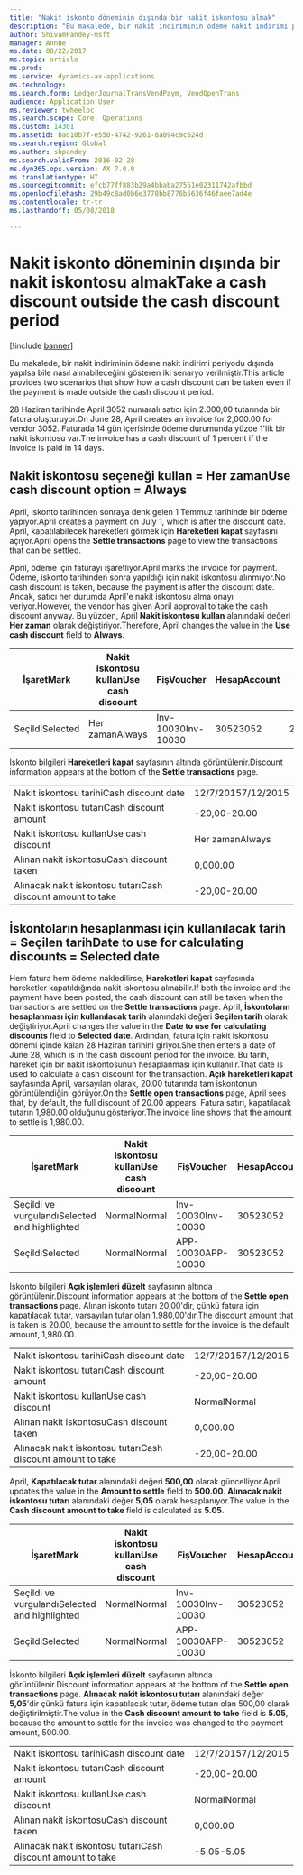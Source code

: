 ```yaml
---
title: "Nakit iskonto döneminin dışında bir nakit iskontosu almak"
description: "Bu makalede, bir nakit indiriminin ödeme nakit indirimi periyodu dışında yapılsa bile nasıl alınabileceğini gösteren iki senaryo verilmiştir."
author: ShivamPandey-msft
manager: AnnBe
ms.date: 08/22/2017
ms.topic: article
ms.prod: 
ms.service: dynamics-ax-applications
ms.technology: 
ms.search.form: LedgerJournalTransVendPaym, VendOpenTrans
audience: Application User
ms.reviewer: twheeloc
ms.search.scope: Core, Operations
ms.custom: 14301
ms.assetid: bad10b7f-e550-4742-9261-8a094c9c624d
ms.search.region: Global
ms.author: shpandey
ms.search.validFrom: 2016-02-28
ms.dyn365.ops.version: AX 7.0.0
ms.translationtype: HT
ms.sourcegitcommit: efcb77ff883b29a4bbaba27551e02311742afbbd
ms.openlocfilehash: 29b49c8ad0b6e3778bb8776b5636f46faee7ad4e
ms.contentlocale: tr-tr
ms.lasthandoff: 05/08/2018

---
```


# <a name="take-a-cash-discount-outside-the-cash-discount-period"></a><span data-ttu-id="cf5bf-103">Nakit iskonto döneminin dışında bir nakit iskontosu almak</span><span class="sxs-lookup"><span data-stu-id="cf5bf-103">Take a cash discount outside the cash discount period</span></span>

[!include [banner](../includes/banner.md)]

<span data-ttu-id="cf5bf-104">Bu makalede, bir nakit indiriminin ödeme nakit indirimi periyodu dışında yapılsa bile nasıl alınabileceğini gösteren iki senaryo verilmiştir.</span><span class="sxs-lookup"><span data-stu-id="cf5bf-104">This article provides two scenarios that show how a cash discount can be taken even if the payment is made outside the cash discount period.</span></span>

<span data-ttu-id="cf5bf-105">28 Haziran tarihinde April 3052 numaralı satıcı için 2.000,00 tutarında bir fatura oluşturuyor.</span><span class="sxs-lookup"><span data-stu-id="cf5bf-105">On June 28, April creates an invoice for 2,000.00 for vendor 3052.</span></span> <span data-ttu-id="cf5bf-106">Faturada 14 gün içerisinde ödeme durumunda yüzde 1'lik bir nakit iskontosu var.</span><span class="sxs-lookup"><span data-stu-id="cf5bf-106">The invoice has a cash discount of 1 percent if the invoice is paid in 14 days.</span></span>

## <a name="use-cash-discount-option--always"></a><span data-ttu-id="cf5bf-107">Nakit iskontosu seçeneği kullan = Her zaman</span><span class="sxs-lookup"><span data-stu-id="cf5bf-107">Use cash discount option = Always</span></span>
<span data-ttu-id="cf5bf-108">April, iskonto tarihinden sonraya denk gelen 1 Temmuz tarihinde bir ödeme yapıyor.</span><span class="sxs-lookup"><span data-stu-id="cf5bf-108">April creates a payment on July 1, which is after the discount date.</span></span> <span data-ttu-id="cf5bf-109">April, kapatılabilecek hareketleri görmek için **Hareketleri kapat** sayfasını açıyor.</span><span class="sxs-lookup"><span data-stu-id="cf5bf-109">April opens the **Settle transactions** page to view the transactions that can be settled.</span></span> 

<span data-ttu-id="cf5bf-110">April, ödeme için faturayı işaretliyor.</span><span class="sxs-lookup"><span data-stu-id="cf5bf-110">April marks the invoice for payment.</span></span> <span data-ttu-id="cf5bf-111">Ödeme, iskonto tarihinden sonra yapıldığı için nakit iskontosu alınmıyor.</span><span class="sxs-lookup"><span data-stu-id="cf5bf-111">No cash discount is taken, because the payment is after the discount date.</span></span> <span data-ttu-id="cf5bf-112">Ancak, satıcı her durumda April'e nakit iskontosu alma onayı veriyor.</span><span class="sxs-lookup"><span data-stu-id="cf5bf-112">However, the vendor has given April approval to take the cash discount anyway.</span></span> <span data-ttu-id="cf5bf-113">Bu yüzden, April **Nakit iskontosu kullan** alanındaki değeri **Her zaman** olarak değiştiriyor.</span><span class="sxs-lookup"><span data-stu-id="cf5bf-113">Therefore, April changes the value in the **Use cash discount** field to **Always**.</span></span>

| <span data-ttu-id="cf5bf-114">İşaret</span><span class="sxs-lookup"><span data-stu-id="cf5bf-114">Mark</span></span>     | <span data-ttu-id="cf5bf-115">Nakit iskontosu kullan</span><span class="sxs-lookup"><span data-stu-id="cf5bf-115">Use cash discount</span></span> | <span data-ttu-id="cf5bf-116">Fiş</span><span class="sxs-lookup"><span data-stu-id="cf5bf-116">Voucher</span></span>   | <span data-ttu-id="cf5bf-117">Hesap</span><span class="sxs-lookup"><span data-stu-id="cf5bf-117">Account</span></span> | <span data-ttu-id="cf5bf-118">Nakit iskontosu tarihi</span><span class="sxs-lookup"><span data-stu-id="cf5bf-118">Cash discount date</span></span> | <span data-ttu-id="cf5bf-119">Vade tarihi</span><span class="sxs-lookup"><span data-stu-id="cf5bf-119">Due date</span></span>  | <span data-ttu-id="cf5bf-120">Fatura</span><span class="sxs-lookup"><span data-stu-id="cf5bf-120">Invoice</span></span> | <span data-ttu-id="cf5bf-121">Hareket para birimi cinsinden tutar</span><span class="sxs-lookup"><span data-stu-id="cf5bf-121">Amount in transaction currency</span></span> | <span data-ttu-id="cf5bf-122">Para Birimi</span><span class="sxs-lookup"><span data-stu-id="cf5bf-122">Currency</span></span> | <span data-ttu-id="cf5bf-123">Kapatılacak tutar</span><span class="sxs-lookup"><span data-stu-id="cf5bf-123">Amount to settle</span></span> |
|----------|-------------------|-----------|---------|--------------------|-----------|---------|--------------------------------|----------|------------------|
| <span data-ttu-id="cf5bf-124">Seçildi</span><span class="sxs-lookup"><span data-stu-id="cf5bf-124">Selected</span></span> | <span data-ttu-id="cf5bf-125">Her zaman</span><span class="sxs-lookup"><span data-stu-id="cf5bf-125">Always</span></span>            | <span data-ttu-id="cf5bf-126">Inv-10030</span><span class="sxs-lookup"><span data-stu-id="cf5bf-126">Inv-10030</span></span> | <span data-ttu-id="cf5bf-127">3052</span><span class="sxs-lookup"><span data-stu-id="cf5bf-127">3052</span></span>    | <span data-ttu-id="cf5bf-128">28/6/2015</span><span class="sxs-lookup"><span data-stu-id="cf5bf-128">6/28/2015</span></span>          | <span data-ttu-id="cf5bf-129">12/7/2015</span><span class="sxs-lookup"><span data-stu-id="cf5bf-129">7/12/2015</span></span> | <span data-ttu-id="cf5bf-130">10030</span><span class="sxs-lookup"><span data-stu-id="cf5bf-130">10030</span></span>   | <span data-ttu-id="cf5bf-131">-2.000,00</span><span class="sxs-lookup"><span data-stu-id="cf5bf-131">-2,000.00</span></span>                      | <span data-ttu-id="cf5bf-132">ABD Doları</span><span class="sxs-lookup"><span data-stu-id="cf5bf-132">USD</span></span>      | <span data-ttu-id="cf5bf-133">-1.980,00</span><span class="sxs-lookup"><span data-stu-id="cf5bf-133">-1,980.00</span></span>        |

<span data-ttu-id="cf5bf-134">İskonto bilgileri **Hareketleri kapat** sayfasının altında görüntülenir.</span><span class="sxs-lookup"><span data-stu-id="cf5bf-134">Discount information appears at the bottom of the **Settle transactions** page.</span></span>

|                              |           |
|------------------------------|-----------|
| <span data-ttu-id="cf5bf-135">Nakit iskontosu tarihi</span><span class="sxs-lookup"><span data-stu-id="cf5bf-135">Cash discount date</span></span>           | <span data-ttu-id="cf5bf-136">12/7/2015</span><span class="sxs-lookup"><span data-stu-id="cf5bf-136">7/12/2015</span></span> |
| <span data-ttu-id="cf5bf-137">Nakit iskontosu tutarı</span><span class="sxs-lookup"><span data-stu-id="cf5bf-137">Cash discount amount</span></span>         | <span data-ttu-id="cf5bf-138">-20,00</span><span class="sxs-lookup"><span data-stu-id="cf5bf-138">-20.00</span></span>    |
| <span data-ttu-id="cf5bf-139">Nakit iskontosu kullan</span><span class="sxs-lookup"><span data-stu-id="cf5bf-139">Use cash discount</span></span>            | <span data-ttu-id="cf5bf-140">Her zaman</span><span class="sxs-lookup"><span data-stu-id="cf5bf-140">Always</span></span>    |
| <span data-ttu-id="cf5bf-141">Alınan nakit iskontosu</span><span class="sxs-lookup"><span data-stu-id="cf5bf-141">Cash discount taken</span></span>          | <span data-ttu-id="cf5bf-142">0,00</span><span class="sxs-lookup"><span data-stu-id="cf5bf-142">0.00</span></span>      |
| <span data-ttu-id="cf5bf-143">Alınacak nakit iskontosu tutarı</span><span class="sxs-lookup"><span data-stu-id="cf5bf-143">Cash discount amount to take</span></span> | <span data-ttu-id="cf5bf-144">-20,00</span><span class="sxs-lookup"><span data-stu-id="cf5bf-144">-20.00</span></span>    |

## <a name="date-to-use-for-calculating-discounts--selected-date"></a><span data-ttu-id="cf5bf-145">İskontoların hesaplanması için kullanılacak tarih = Seçilen tarih</span><span class="sxs-lookup"><span data-stu-id="cf5bf-145">Date to use for calculating discounts = Selected date</span></span>
<span data-ttu-id="cf5bf-146">Hem fatura hem ödeme nakledilirse, **Hareketleri kapat** sayfasında hareketler kapatıldığında nakit iskontosu alınabilir.</span><span class="sxs-lookup"><span data-stu-id="cf5bf-146">If both the invoice and the payment have been posted, the cash discount can still be taken when the transactions are settled on the **Settle transactions** page.</span></span> <span data-ttu-id="cf5bf-147">April, **İskontoların hesaplanması için kullanılacak tarih** alanındaki değeri **Seçilen tarih** olarak değiştiriyor.</span><span class="sxs-lookup"><span data-stu-id="cf5bf-147">April changes the value in the **Date to use for calculating discounts** field to **Selected date**.</span></span> <span data-ttu-id="cf5bf-148">Ardından, fatura için nakit iskontosu dönemi içinde kalan 28 Haziran tarihini giriyor.</span><span class="sxs-lookup"><span data-stu-id="cf5bf-148">She then enters a date of June 28, which is in the cash discount period for the invoice.</span></span> <span data-ttu-id="cf5bf-149">Bu tarih, hareket için bir nakit iskontosunun hesaplanması için kullanılır.</span><span class="sxs-lookup"><span data-stu-id="cf5bf-149">That date is used to calculate a cash discount for the transaction.</span></span> <span data-ttu-id="cf5bf-150">**Açık hareketleri kapat** sayfasında April, varsayılan olarak, 20.00 tutarında tam iskontonun görüntülendiğini görüyor.</span><span class="sxs-lookup"><span data-stu-id="cf5bf-150">On the **Settle open transactions** page, April sees that, by default, the full discount of 20.00 appears.</span></span> <span data-ttu-id="cf5bf-151">Fatura satırı, kapatılacak tutarın 1,980.00 olduğunu gösteriyor.</span><span class="sxs-lookup"><span data-stu-id="cf5bf-151">The invoice line shows that the amount to settle is 1,980.00.</span></span>

| <span data-ttu-id="cf5bf-152">İşaret</span><span class="sxs-lookup"><span data-stu-id="cf5bf-152">Mark</span></span>                     | <span data-ttu-id="cf5bf-153">Nakit iskontosu kullan</span><span class="sxs-lookup"><span data-stu-id="cf5bf-153">Use cash discount</span></span> | <span data-ttu-id="cf5bf-154">Fiş</span><span class="sxs-lookup"><span data-stu-id="cf5bf-154">Voucher</span></span>   | <span data-ttu-id="cf5bf-155">Hesap</span><span class="sxs-lookup"><span data-stu-id="cf5bf-155">Account</span></span> | <span data-ttu-id="cf5bf-156">Nakit iskontosu tarihi</span><span class="sxs-lookup"><span data-stu-id="cf5bf-156">Cash discount date</span></span> | <span data-ttu-id="cf5bf-157">Vade tarihi</span><span class="sxs-lookup"><span data-stu-id="cf5bf-157">Due date</span></span>  | <span data-ttu-id="cf5bf-158">Fatura</span><span class="sxs-lookup"><span data-stu-id="cf5bf-158">Invoice</span></span> | <span data-ttu-id="cf5bf-159">Hareket para birimi cinsinden tutar</span><span class="sxs-lookup"><span data-stu-id="cf5bf-159">Amount in transaction currency</span></span> | <span data-ttu-id="cf5bf-160">Para Birimi</span><span class="sxs-lookup"><span data-stu-id="cf5bf-160">Currency</span></span> | <span data-ttu-id="cf5bf-161">Kapatılacak tutar</span><span class="sxs-lookup"><span data-stu-id="cf5bf-161">Amount to settle</span></span> |
|--------------------------|-------------------|-----------|---------|--------------------|-----------|---------|--------------------------------|----------|------------------|
| <span data-ttu-id="cf5bf-162">Seçildi ve vurgulandı</span><span class="sxs-lookup"><span data-stu-id="cf5bf-162">Selected and highlighted</span></span> | <span data-ttu-id="cf5bf-163">Normal</span><span class="sxs-lookup"><span data-stu-id="cf5bf-163">Normal</span></span>            | <span data-ttu-id="cf5bf-164">Inv-10030</span><span class="sxs-lookup"><span data-stu-id="cf5bf-164">Inv-10030</span></span> | <span data-ttu-id="cf5bf-165">3052</span><span class="sxs-lookup"><span data-stu-id="cf5bf-165">3052</span></span>    | <span data-ttu-id="cf5bf-166">28/6/2015</span><span class="sxs-lookup"><span data-stu-id="cf5bf-166">6/28/2015</span></span>          | <span data-ttu-id="cf5bf-167">12/7/2015</span><span class="sxs-lookup"><span data-stu-id="cf5bf-167">7/12/2015</span></span> | <span data-ttu-id="cf5bf-168">10030</span><span class="sxs-lookup"><span data-stu-id="cf5bf-168">10030</span></span>   | <span data-ttu-id="cf5bf-169">-2.000,00</span><span class="sxs-lookup"><span data-stu-id="cf5bf-169">-2,000.00</span></span>                      | <span data-ttu-id="cf5bf-170">ABD Doları</span><span class="sxs-lookup"><span data-stu-id="cf5bf-170">USD</span></span>      | <span data-ttu-id="cf5bf-171">-1.980,00</span><span class="sxs-lookup"><span data-stu-id="cf5bf-171">-1,980.00</span></span>        |
| <span data-ttu-id="cf5bf-172">Seçildi</span><span class="sxs-lookup"><span data-stu-id="cf5bf-172">Selected</span></span>                 | <span data-ttu-id="cf5bf-173">Normal</span><span class="sxs-lookup"><span data-stu-id="cf5bf-173">Normal</span></span>            | <span data-ttu-id="cf5bf-174">APP-10030</span><span class="sxs-lookup"><span data-stu-id="cf5bf-174">APP-10030</span></span> | <span data-ttu-id="cf5bf-175">3052</span><span class="sxs-lookup"><span data-stu-id="cf5bf-175">3052</span></span>    | <span data-ttu-id="cf5bf-176">15/7/2015</span><span class="sxs-lookup"><span data-stu-id="cf5bf-176">7/15/2015</span></span>          | <span data-ttu-id="cf5bf-177">15/7/2015</span><span class="sxs-lookup"><span data-stu-id="cf5bf-177">7/15/2015</span></span> |         | <span data-ttu-id="cf5bf-178">500,00</span><span class="sxs-lookup"><span data-stu-id="cf5bf-178">500.00</span></span>                         | <span data-ttu-id="cf5bf-179">ABD Doları</span><span class="sxs-lookup"><span data-stu-id="cf5bf-179">USD</span></span>      | <span data-ttu-id="cf5bf-180">500,00</span><span class="sxs-lookup"><span data-stu-id="cf5bf-180">500.00</span></span>           |

<span data-ttu-id="cf5bf-181">İskonto bilgileri **Açık işlemleri düzelt** sayfasının altında görüntülenir.</span><span class="sxs-lookup"><span data-stu-id="cf5bf-181">Discount information appears at the bottom of the **Settle open transactions** page.</span></span> <span data-ttu-id="cf5bf-182">Alınan iskonto tutarı 20,00'dir, çünkü fatura için kapatılacak tutar, varsayılan tutar olan 1.980,00'dır.</span><span class="sxs-lookup"><span data-stu-id="cf5bf-182">The discount amount that is taken is 20.00, because the amount to settle for the invoice is the default amount, 1,980.00.</span></span>

|                              |           |
|------------------------------|-----------|
| <span data-ttu-id="cf5bf-183">Nakit iskontosu tarihi</span><span class="sxs-lookup"><span data-stu-id="cf5bf-183">Cash discount date</span></span>           | <span data-ttu-id="cf5bf-184">12/7/2015</span><span class="sxs-lookup"><span data-stu-id="cf5bf-184">7/12/2015</span></span> |
| <span data-ttu-id="cf5bf-185">Nakit iskontosu tutarı</span><span class="sxs-lookup"><span data-stu-id="cf5bf-185">Cash discount amount</span></span>         | <span data-ttu-id="cf5bf-186">-20,00</span><span class="sxs-lookup"><span data-stu-id="cf5bf-186">-20.00</span></span>    |
| <span data-ttu-id="cf5bf-187">Nakit iskontosu kullan</span><span class="sxs-lookup"><span data-stu-id="cf5bf-187">Use cash discount</span></span>            | <span data-ttu-id="cf5bf-188">Normal</span><span class="sxs-lookup"><span data-stu-id="cf5bf-188">Normal</span></span>    |
| <span data-ttu-id="cf5bf-189">Alınan nakit iskontosu</span><span class="sxs-lookup"><span data-stu-id="cf5bf-189">Cash discount taken</span></span>          | <span data-ttu-id="cf5bf-190">0,00</span><span class="sxs-lookup"><span data-stu-id="cf5bf-190">0.00</span></span>      |
| <span data-ttu-id="cf5bf-191">Alınacak nakit iskontosu tutarı</span><span class="sxs-lookup"><span data-stu-id="cf5bf-191">Cash discount amount to take</span></span> | <span data-ttu-id="cf5bf-192">-20,00</span><span class="sxs-lookup"><span data-stu-id="cf5bf-192">-20.00</span></span>    |

<span data-ttu-id="cf5bf-193">April, **Kapatılacak tutar** alanındaki değeri **500,00** olarak güncelliyor.</span><span class="sxs-lookup"><span data-stu-id="cf5bf-193">April updates the value in the **Amount to settle** field to **500.00**.</span></span> <span data-ttu-id="cf5bf-194">**Alınacak nakit iskontosu tutarı** alanındaki değer **5,05** olarak hesaplanıyor.</span><span class="sxs-lookup"><span data-stu-id="cf5bf-194">The value in the **Cash discount amount to take** field is calculated as **5.05**.</span></span>

| <span data-ttu-id="cf5bf-195">İşaret</span><span class="sxs-lookup"><span data-stu-id="cf5bf-195">Mark</span></span>                     | <span data-ttu-id="cf5bf-196">Nakit iskontosu kullan</span><span class="sxs-lookup"><span data-stu-id="cf5bf-196">Use cash discount</span></span> | <span data-ttu-id="cf5bf-197">Fiş</span><span class="sxs-lookup"><span data-stu-id="cf5bf-197">Voucher</span></span>   | <span data-ttu-id="cf5bf-198">Hesap</span><span class="sxs-lookup"><span data-stu-id="cf5bf-198">Account</span></span> | <span data-ttu-id="cf5bf-199">Tarih</span><span class="sxs-lookup"><span data-stu-id="cf5bf-199">Date</span></span>      | <span data-ttu-id="cf5bf-200">Vade tarihi</span><span class="sxs-lookup"><span data-stu-id="cf5bf-200">Due date</span></span>  | <span data-ttu-id="cf5bf-201">Fatura</span><span class="sxs-lookup"><span data-stu-id="cf5bf-201">Invoice</span></span> | <span data-ttu-id="cf5bf-202">Hareket para birimi cinsinden tutar</span><span class="sxs-lookup"><span data-stu-id="cf5bf-202">Amount in transaction currency</span></span> | <span data-ttu-id="cf5bf-203">Para Birimi</span><span class="sxs-lookup"><span data-stu-id="cf5bf-203">Currency</span></span> | <span data-ttu-id="cf5bf-204">Kapatılacak tutar</span><span class="sxs-lookup"><span data-stu-id="cf5bf-204">Amount to settle</span></span> |
|--------------------------|-------------------|-----------|---------|-----------|-----------|---------|--------------------------------|----------|------------------|
| <span data-ttu-id="cf5bf-205">Seçildi ve vurgulandı</span><span class="sxs-lookup"><span data-stu-id="cf5bf-205">Selected and highlighted</span></span> | <span data-ttu-id="cf5bf-206">Normal</span><span class="sxs-lookup"><span data-stu-id="cf5bf-206">Normal</span></span>            | <span data-ttu-id="cf5bf-207">Inv-10030</span><span class="sxs-lookup"><span data-stu-id="cf5bf-207">Inv-10030</span></span> | <span data-ttu-id="cf5bf-208">3052</span><span class="sxs-lookup"><span data-stu-id="cf5bf-208">3052</span></span>    | <span data-ttu-id="cf5bf-209">28/6/2015</span><span class="sxs-lookup"><span data-stu-id="cf5bf-209">6/28/2015</span></span> | <span data-ttu-id="cf5bf-210">12/7/2015</span><span class="sxs-lookup"><span data-stu-id="cf5bf-210">7/12/2015</span></span> | <span data-ttu-id="cf5bf-211">10030</span><span class="sxs-lookup"><span data-stu-id="cf5bf-211">10030</span></span>   | <span data-ttu-id="cf5bf-212">2.000,00</span><span class="sxs-lookup"><span data-stu-id="cf5bf-212">2,000.00</span></span>                       | <span data-ttu-id="cf5bf-213">ABD Doları</span><span class="sxs-lookup"><span data-stu-id="cf5bf-213">USD</span></span>      | <span data-ttu-id="cf5bf-214">-500,00</span><span class="sxs-lookup"><span data-stu-id="cf5bf-214">-500.00</span></span>          |
| <span data-ttu-id="cf5bf-215">Seçildi</span><span class="sxs-lookup"><span data-stu-id="cf5bf-215">Selected</span></span>                 | <span data-ttu-id="cf5bf-216">Normal</span><span class="sxs-lookup"><span data-stu-id="cf5bf-216">Normal</span></span>            | <span data-ttu-id="cf5bf-217">APP-10030</span><span class="sxs-lookup"><span data-stu-id="cf5bf-217">APP-10030</span></span> | <span data-ttu-id="cf5bf-218">3052</span><span class="sxs-lookup"><span data-stu-id="cf5bf-218">3052</span></span>    | <span data-ttu-id="cf5bf-219">15/7/2015</span><span class="sxs-lookup"><span data-stu-id="cf5bf-219">7/15/2015</span></span> | <span data-ttu-id="cf5bf-220">15/7/2015</span><span class="sxs-lookup"><span data-stu-id="cf5bf-220">7/15/2015</span></span> |         | <span data-ttu-id="cf5bf-221">500,00</span><span class="sxs-lookup"><span data-stu-id="cf5bf-221">500.00</span></span>                         | <span data-ttu-id="cf5bf-222">ABD Doları</span><span class="sxs-lookup"><span data-stu-id="cf5bf-222">USD</span></span>      | <span data-ttu-id="cf5bf-223">500,00</span><span class="sxs-lookup"><span data-stu-id="cf5bf-223">500.00</span></span>           |

<span data-ttu-id="cf5bf-224">İskonto bilgileri **Açık işlemleri düzelt** sayfasının altında görüntülenir.</span><span class="sxs-lookup"><span data-stu-id="cf5bf-224">Discount information appears at the bottom of the **Settle open transactions** page.</span></span> <span data-ttu-id="cf5bf-225">**Alınacak nakit iskontosu tutarı** alanındaki değer **5,05**'dir çünkü fatura için kapatılacak tutar, ödeme tutarı olan 500,00 olarak değiştirilmiştir.</span><span class="sxs-lookup"><span data-stu-id="cf5bf-225">The value in the **Cash discount amount to take** field is **5.05**, because the amount to settle for the invoice was changed to the payment amount, 500.00.</span></span>

|                              |           |
|------------------------------|-----------|
| <span data-ttu-id="cf5bf-226">Nakit iskontosu tarihi</span><span class="sxs-lookup"><span data-stu-id="cf5bf-226">Cash discount date</span></span>           | <span data-ttu-id="cf5bf-227">12/7/2015</span><span class="sxs-lookup"><span data-stu-id="cf5bf-227">7/12/2015</span></span> |
| <span data-ttu-id="cf5bf-228">Nakit iskontosu tutarı</span><span class="sxs-lookup"><span data-stu-id="cf5bf-228">Cash discount amount</span></span>         | <span data-ttu-id="cf5bf-229">-20,00</span><span class="sxs-lookup"><span data-stu-id="cf5bf-229">-20.00</span></span>    |
| <span data-ttu-id="cf5bf-230">Nakit iskontosu kullan</span><span class="sxs-lookup"><span data-stu-id="cf5bf-230">Use cash discount</span></span>            | <span data-ttu-id="cf5bf-231">Normal</span><span class="sxs-lookup"><span data-stu-id="cf5bf-231">Normal</span></span>    |
| <span data-ttu-id="cf5bf-232">Alınan nakit iskontosu</span><span class="sxs-lookup"><span data-stu-id="cf5bf-232">Cash discount taken</span></span>          | <span data-ttu-id="cf5bf-233">0,00</span><span class="sxs-lookup"><span data-stu-id="cf5bf-233">0.00</span></span>      |
| <span data-ttu-id="cf5bf-234">Alınacak nakit iskontosu tutarı</span><span class="sxs-lookup"><span data-stu-id="cf5bf-234">Cash discount amount to take</span></span> | <span data-ttu-id="cf5bf-235">-5,05</span><span class="sxs-lookup"><span data-stu-id="cf5bf-235">-5.05</span></span>     |






